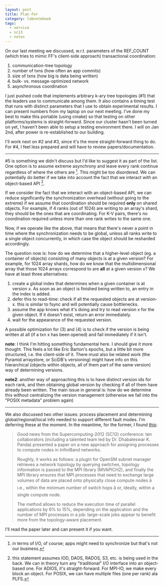 ```yaml
---
layout: post
title: Plan For
category: labnotebook
tags:
  - service
  - sc13
  - notes
---
```


On our last meeting we discussed, w.r.t. parameters of the REF_COUNT 
(which tries to mimic FF's client-side approach) transactional 
coordination:

 1. communication-tree topology
 2. number of txns (how often an app commits)
 3. size of txns (how big is data being written)
 4. bulk- vs. message-optimized network
 5. asynchronous coordination

I just pushed code that implements arbitrary k-ary tree topologies 
(#1) that the leaders use to communicate among them. It also contains 
a timing test that runs with distinct parameters that I use to obtain 
experimental results. I can present numbers from my laptop on our next 
meeting. I've done my best to make this portable (using cmake) so that 
testing on other platforms/systems is straight-forward. Since our 
cluster hasn't been turned on yet, I haven't been able to setup a 
testing environment there. I will on Jan 2nd, after power is 
re-established to our building.

I'll work next on #2 and #3, since it's the more straight-forward 
thing to do. For #4, I feel less prepared and will have to review 
papers/documentation.

------

#5 is something we didn't discuss but I'd like to suggest it as part 
of the list. One option is to assume extreme asynchrony and leave 
every rank continue regardless of where the others are [^note]. This 
might be too disordered. We can potentially do better if we take into 
account the fact that we interact with an object-based API [^objects].

[^note]: in terms of I/O, of course; apps might need to synchronize 
but that's not our business.

[^objects]: this statement assumes IOD, DAOS, RADOS, S3, etc. is being 
used in the back. We can in theory turn any "traditional" I/O 
interface into an object-based one. For ADIOS, it's straight-forward. 
For MPI-IO, we make every block an object. For POSIX, we can have 
multiple files (one per rank) ala PLFS.

If we consider the fact that we interact with an object-based API, we 
can reduce significantly the synchronization overhead (without going 
to the extreme) if we assume that coordination should be required 
**only** on shared objects. For example, if 4 ranks (out of 1024) are 
writing to an array's shard, they should be the ones that are 
coordinating. For K-V pairs, there's no coordination required unless 
more than one rank writes to the same one.

Now, if we operate like the above, that means that there's never a 
point in time where the synchronization needs to be global, unless all 
ranks write to a single object concurrently, in which case the object 
should be resharded accordingly.

The question now is: how do we determine that a higher-level object 
(eg. a container of objects) consisting of many objects is at a given 
version? For example, for 1024 array shards, how do we know that the 
multidimensional array that those 1024 arrays correspond to are 
**all** at a given version x? We have at least three alternatives:

  1. create a global index that determines when a given container is 
     at version x. As soon as an object is finished being written to, 
     an entry in the index is added.
  2. defer this to read-time: check if all the requested objects are 
     at version-x. this is similar to fsync and will potentially cause 
     bottlenecks.
  3. assume the app knows what it's doing and try to read version x 
     for the given object. If it doesn't exist, return an error 
     immediately.
  4. wait for the appearance of the requested version.

A possible optimization for (3) and (4) is to check if the version is 
being written at all (if a txn x has been opened) and fail immediately 
if it isn't.

**note**: I think I'm hitting something fundamental here. I should 
give it more thought. This feels a lot like Eric Barton's epochs, but 
a little bit more structured, i.e. the client-side of it. There must 
also be related work (the Pyramid arraystore, or SciDB's versioning) 
might have info on this hierarchical (objects within objects, all of 
them part of the same version) way of determining versions.

**note2**: another way of approaching this is to have distinct version 
ids for each rank, and then obtaining global version by checking if 
all of them have already been written. The main issue in general is: 
how do we determine this without centralizing the version management 
(otherwise we fall into the "POSIX metadata" problem again)

-------

We also discussed two other issues: process placement and determining 
global/regional/local info needed to support different fault modes. 
I'm deferring these at the moment. In the meantime, for the former, I 
found 
[this](http://clusterdesign.org/2012/11/finally-a-topology-aware-mpi-implementation/):

> Good news from the Supercomputing-2012 (SC12) conference: ten 
collaborators (including a talented team led by Dr. Dhabaleswar K. 
Panda) presented a paper on a new approach for assigning processes to 
compute nodes in InfiniBand networks.
>
> Roughly, it works as follows: a plugin for OpenSM subnet manager 
retrieves a network topology by querying switches, topology 
information is passed to the MPI library (MVAPICH2), and finally the 
MPI library ensures that MPI processes that need to exchange large 
volumes of data are placed onto physically close compute nodes â 
i.e., within the minimum number of switch hops â or, ideally, 
within a single compute node.
>
> The method allows to reduce the execution time of parallel 
applications by 6% to 15%, depending on the application and the number 
of MPI processes in a job: large-scale jobs appear to benefit more 
from the topology-aware placement.

I'll read the paper later and can present it if you want.

